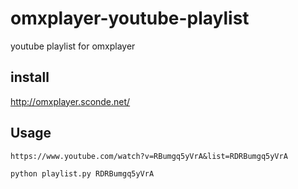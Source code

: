 # omxplayer-youtube-playlist
youtube playlist for omxplayer

install
---

http://omxplayer.sconde.net/


Usage
-----
```
https://www.youtube.com/watch?v=RBumgq5yVrA&list=RDRBumgq5yVrA

python playlist.py RDRBumgq5yVrA
```
